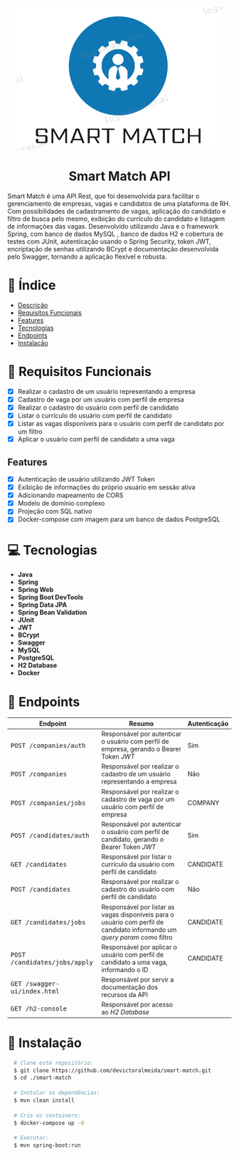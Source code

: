 <div align="center">
  <img src="./src/main/java/br/com/devictoralmeida/smart_match/assets/logo.png" alt="Smart Match Logo" />
  <h1>Smart Match API</h1>
</div>
Smart Match é uma API Rest, que foi desenvolvida para facilitar o gerenciamento de empresas, vagas e candidatos de uma
plataforma de RH. Com possibilidades de cadastramento de vagas, aplicação do candidato e filtro de busca pelo mesmo,
exibição do currículo do candidato e listagem de informações das vagas. Desenvolvido utilizando Java e o framework Spring, com banco de dados MySQL
, banco de dados H2 e cobertura de testes com JUnit, autenticação usando o Spring Security,
token JWT, encriptação de senhas utilizando BCrypt e documentação desenvolvida pelo Swagger, tornando a aplicação flexível e robusta.

# 📒 Índice

* [Descrição](#descrição)
* [Requisitos Funcionais](#requisitos)
* [Features](#features)
* [Tecnologias](#tecnologias)
* [Endpoints](#endpoints)
* [Instalação](#instalação)

# 📌 <span id="requisitos">Requisitos Funcionais</span>

- [x] Realizar o cadastro de um usuário representando a empresa<br>
- [x] Cadastro de vaga por um usuário com perfil de empresa<br>
- [x] Realizar o cadastro do usuário com perfil de candidato<br>
- [x] Listar o currículo do usuário com perfil de candidato<br>
- [x] Listar as vagas disponíveis para o usuário com perfil de candidato por um filtro<br>
- [x] Aplicar o usuário com perfil de candidato a uma vaga<br>

## Features

- [x] Autenticação de usuário utilizando JWT Token<br>
- [x] Exibição de informações do próprio usuário em sessão ativa<br>
- [x] Adicionando mapeamento de CORS<br>
- [x] Modelo de domínio complexo<br>
- [x] Projeção com SQL nativo<br>
- [x] Docker-compose com imagem para um banco de dados PostgreSQL<br>

# 💻 <span id="tecnologias">Tecnologias</span>

- **Java**
- **Spring**
- **Spring Web**
- **Spring Boot DevTools**
- **Spring Data JPA**
- **Spring Bean Validation**
- **JUnit**
- **JWT**
- **BCrypt**
- **Swagger**
- **MySQL**
- **PostgreSQL**
- **H2 Database**
- **Docker**

# 📍 <span id="endpoints">Endpoints</span>

| Endpoint                                | Resumo                                                                                                                     | Autenticação 
|-----------------------------------------|----------------------------------------------------------------------------------------------------------------------------|--------------
| <kbd>POST /companies/auth </kbd>        | Responsável por autenticar o usuário com perfil de empresa, gerando o Bearer Token *JWT*                                   | Sim          
| <kbd>POST /companies </kbd>             | Responsável por realizar o cadastro de um usuário representando a empresa                                                  | Não          
| <kbd>POST /companies/jobs </kbd>        | Responsável por realizar o cadastro de vaga por um usuário com perfil de empresa                                           | COMPANY      
| <kbd>POST /candidates/auth </kbd>       | Responsável por autenticar o usuário com perfil de candidato, gerando o Bearer Token *JWT*                                 | Sim          
| <kbd>GET /candidates </kbd>             | Responsável por listar o currículo da usuário com perfil de candidato                                                      | CANDIDATE    
| <kbd>POST /candidates </kbd>            | Responsável por realizar o cadastro do usuário com perfil de candidato                                                     | Não          
| <kbd>GET /candidates/jobs </kbd>        | Responsável por listar as vagas disponíveis para o usuário com perfil de candidato informando um *query param* como filtro | CANDIDATE    
| <kbd>POST /candidates/jobs/apply </kbd> | Responsável por aplicar o usuário com perfil de candidato a uma vaga, informando o ID                                      | CANDIDATE    
| <kbd>GET /swagger-ui/index.html </kbd>  | Responsável por servir a documentação dos recursos da API                                                                  
| <kbd>GET /h2-console </kbd>             | Responsável por acesso ao *H2 Database*                                                                                    

# 🚀 <span id="instalação">Instalação</span>

```bash
  # Clone este repositório:
  $ git clone https://github.com/devictoralmeida/smart-match.git
  $ cd ./smart-match

  # Instalar as dependências:
  $ mvn clean install
  
  # Crie os containers:
  $ docker-compose up -d

  # Executar:
  $ mvn spring-boot:run
```
